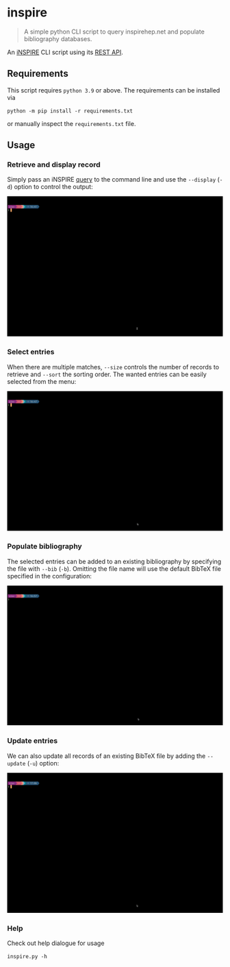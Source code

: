 # inspire
> A simple python CLI script to query inspirehep.net and populate bibliography databases.

An [iNSPIRE](https://inspirehep.net) CLI script using its [REST API](https://github.com/inspirehep/rest-api-doc).

## Requirements
This script requires `python 3.9` or above.
The requirements can be installed via
```
python -m pip install -r requirements.txt
```
or manually inspect the `requirements.txt` file.


## Usage

### Retrieve and display record
Simply pass an iNSPIRE [query](https://help.inspirehep.net/knowledge-base/inspire-paper-search/) to the command line and use the `--display` (`-d`) option to control the output:

![display](./examples/display.gif)

### Select entries
When there are multiple matches, `--size` controls the number of records to retrieve and `--sort` the sorting order. The wanted entries can be easily selected from the menu:

![select](./examples/select.gif)

### Populate bibliography
The selected entries can be added to an existing bibliography by specifying the file with `--bib` (`-b`). Omitting the file name will use the default BibTeX file specified in the configuration:

![bib](./examples/bib.gif)

### Update entries
We can also update all records of an existing BibTeX file by adding the `--update` (`-u`) option:

![update](./examples/update.gif)

### Help
Check out help dialogue for usage
```
inspire.py -h 
```
